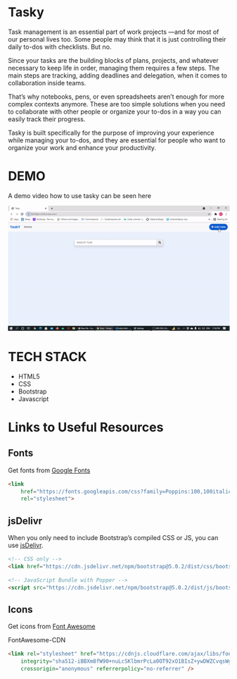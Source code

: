 # Tasky
Task management is an essential part of work projects —and for most of our personal lives too. Some people may think that it is just controlling their daily to-dos with checklists. But no.

Since your tasks are the building blocks of plans, projects, and whatever necessary to keep life in order, managing them requires a few steps. The main steps are tracking, adding deadlines and delegation, when it comes to collaboration inside teams.

That’s why notebooks, pens, or even spreadsheets aren’t enough for more complex contexts anymore. These are too simple solutions when you need to collaborate with other people or organize your to-dos in a way you can easily track their progress.

Tasky is built specifically for the purpose of improving your experience while managing your to-dos, and they are essential for people who want to organize your work and enhance your productivity.

# DEMO
A demo video how to use tasky can be seen here 

![Demo video](Demo.gif)

# TECH STACK
- HTML5
- CSS
- Bootstrap
- Javascript

# Links to Useful Resources
## Fonts
Get fonts from [Google Fonts](https://fonts.google.com/)
```html
<link
    href="https://fonts.googleapis.com/css?family=Poppins:100,100italic,200,200italic,300,300italic,regular,italic,500,500italic,600,600italic,700,700italic,800,800italic,900,900italic"
    rel="stylesheet">
```
## jsDelivr
When you only need to include Bootstrap’s compiled CSS or JS, you can use [jsDelivr](https://www.jsdelivr.com/).
```html
<!-- CSS only -->
<link href="https://cdn.jsdelivr.net/npm/bootstrap@5.0.2/dist/css/bootstrap.min.css" rel="stylesheet" integrity="sha384-EVSTQN3/azprG1Anm3QDgpJLIm9Nao0Yz1ztcQTwFspd3yD65VohhpuuCOmLASjC" crossorigin="anonymous">
```
```html
<!-- JavaScript Bundle with Popper -->
<script src="https://cdn.jsdelivr.net/npm/bootstrap@5.0.2/dist/js/bootstrap.bundle.min.js" integrity="sha384-MrcW6ZMFYlzcLA8Nl+NtUVF0sA7MsXsP1UyJoMp4YLEuNSfAP+JcXn/tWtIaxVXM" crossorigin="anonymous"></script>
```
## Icons
Get icons from [Font Awesome](https://fontawesome.com/)

FontAwesome-CDN
```html
<link rel="stylesheet" href="https://cdnjs.cloudflare.com/ajax/libs/font-awesome/5.15.3/css/all.min.css"
    integrity="sha512-iBBXm8fW90+nuLcSKlbmrPcLa0OT92xO1BIsZ+ywDWZCvqsWgccV3gFoRBv0z+8dLJgyAHIhR35VZc2oM/gI1w=="
    crossorigin="anonymous" referrerpolicy="no-referrer" />
```
